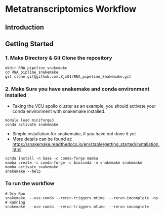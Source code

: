 # Metatranscriptomics Workflow 


## Introduction 

## Getting Started
### 1. Make Directory & Git Clone the repository 
```text
mkdir RNA_pipeline_snakemake
cd RNA_pipline_snakemake
git clone git@github.com:Zjx01/RNA_pipeline_Snakemake.git
```

### 2. Make Sure you have snakemake and conda environment installed

- Taking the VCU apollo cluster as an example, you should activate your conda environment with snakemake installed.
```text
module load miniforge3
conda activate snakemake
```

- Simple installation for snakemake, if you have not done it yet
- More details can be found at: https://snakemake.readthedocs.io/en/stable/getting_started/installation.html
```text
conda install -n base -c conda-forge mamba
mamba create -c conda-forge -c bioconda -n snakemake snakemake
mamba activate snakemake
snakemake --help
```

### To run the workflow
```text
# Dry Run 
snakemake  --use-conda --rerun-triggers mtime  --rerun-incomplete -np
# Running 
snakemake  --use-conda --rerun-triggers mtime  --rerun-incomplete 
```

